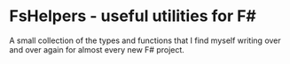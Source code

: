 # FsHelpers - useful utilities for F#

A small collection of the types and functions that I find myself
writing over and over again for almost every new F# project.





